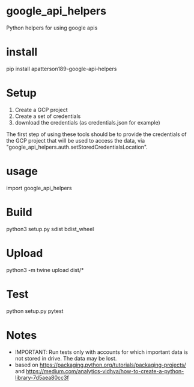 # google_api_helpers
Python helpers for using google apis

# install
pip install apatterson189-google-api-helpers

# Setup
1) Create a GCP project
2) Create a set of credentials
3) download the credentials (as credentials.json for example)

The first step of using these tools should be to provide the credentials of the GCP project that will be used to access the data, via "google_api_helpers.auth.setStoredCredentialsLocation".

# usage 
import google_api_helpers

# Build
python3 setup.py sdist bdist_wheel

# Upload
python3 -m twine upload dist/*

# Test
python setup.py pytest

# Notes
* IMPORTANT: Run tests only with accounts for which important data is not stored in drive. The data may be lost.
* based on https://packaging.python.org/tutorials/packaging-projects/ and https://medium.com/analytics-vidhya/how-to-create-a-python-library-7d5aea80cc3f
